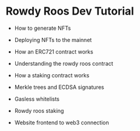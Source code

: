 # Rowdy Roos Dev Tutorial


- How to generate NFTs 

- Deploying NFTs to the mainnet

- How an ERC721 contract works

- Understanding the rowdy roos contract

- How a staking contract works

- Merkle trees and ECDSA signatures

- Gasless whitelists

- Rowdy roos staking

- Website frontend to web3 connection
